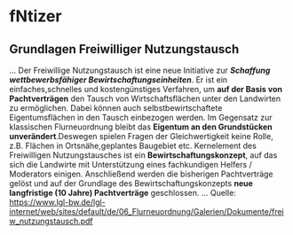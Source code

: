 # fNtizer
## Grundlagen Freiwilliger Nutzungstausch
... Der Freiwillige Nutzungstausch ist eine neue Initiative zur ___Schaffung wettbewerbsfähiger Bewirtschaftungseinheiten___. Er ist ein einfaches,schnelles und kostengünstiges Verfahren, um __auf der Basis von Pachtverträgen__ den Tausch von Wirtschaftsflächen unter den Landwirten zu ermöglichen. Dabei können auch selbstbewirtschaftete Eigentumsflächen in den Tausch einbezogen werden. Im Gegensatz zur klassischen Flurneuordnung bleibt das __Eigentum an den Grundstücken unverändert__.Deswegen spielen Fragen der Gleichwertigkeit keine Rolle, z.B. Flächen in Ortsnähe,geplantes Baugebiet etc. Kernelement des Freiwilligen Nutzungstausches ist ein __Bewirtschaftungskonzept__, auf das sich die Landwirte mit Unterstützung eines fachkundigen Helfers / Moderators einigen. Anschließend werden die bisherigen Pachtverträge gelöst und auf der Grundlage des Bewirtschaftungskonzepts __neue langfristige (10 Jahre) Pachtverträge__ geschlossen. ... Quelle: https://www.lgl-bw.de/lgl-internet/web/sites/default/de/06_Flurneuordnung/Galerien/Dokumente/freiw_nutzungstausch.pdf 
